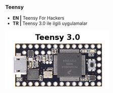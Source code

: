 ### Teensy

+ **EN |** Teensy For Hackers
+ **TR |** Teensy 3.0 ile ilgili uygulamalar


<a href="#" rel="some text">![cypm](teensy3.png)</a>
